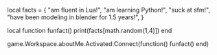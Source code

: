 local facts = {
	"am fluent in Lua!",
	"am learning Python!",
	"suck at sfm!",
	"have been modeling in blender for 1.5 years!",
}

local function funfact()
	print(facts[math.random(1,4)])
end

game.Workspace.aboutMe.Activated:Connect(function()
	funfact()
end)
